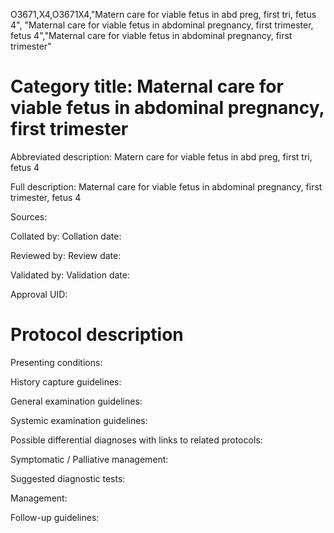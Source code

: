 O3671,X4,O3671X4,"Matern care for viable fetus in abd preg, first tri, fetus 4", "Maternal care for viable fetus in abdominal pregnancy, first trimester, fetus 4","Maternal care for viable fetus in abdominal pregnancy, first trimester"
# Category title: Maternal care for viable fetus in abdominal pregnancy, first trimester

Abbreviated description: Matern care for viable fetus in abd preg, first tri, fetus 4

Full description: Maternal care for viable fetus in abdominal pregnancy, first trimester, fetus 4

Sources:

Collated by:
Collation date:

Reviewed by:
Review date:

Validated by:
Validation date:

Approval UID:

# Protocol description

Presenting conditions:

History capture guidelines:

General examination guidelines:

Systemic examination guidelines:

Possible differential diagnoses with links to related protocols:

Symptomatic / Palliative management:

Suggested diagnostic tests:

Management:

Follow-up guidelines:
